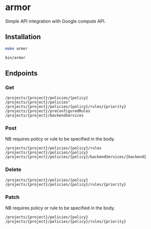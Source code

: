 # armor

Simple API integration with Google compute API.

## Installation

```bash
make armor
```

`````bash
bin/armor
`````

## Endpoints

### Get

`/projects/{project}/policies/{policy}`  
`/projects/{project}/policies"`  
`/projects/{project}/policies/{policy}/rules/{priority}`  
`/projects/{project}/preConfiguredRules`  
`/projects/{project}/backendServices`  

### Post

NB requires policy or rule to be specified in the body.

`/projects/{project}/policies/{policy}/rules`  
`/projects/{project}/policies/{policy}`  
`/projects/{project}/policies/{policy}/backendServices/{backend}`  

### Delete

`/projects/{project}/policies/{policy}`  
`/projects/{project}/policies/{policy}/rules/{priority}`  

### Patch

NB requires policy or rule to be specified in the body.

`/projects/{project}/policies/{policy}`  
`/projects/{project}/policies/{policy}/rules/{priority}`  